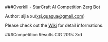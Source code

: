 
###Overkill - StarCraft AI Competition Zerg Bot

Author: sijia xu(xsj.guagua@gmail.com)

Please check out the [Wiki](https://github.com/sijiaxu/Overkill/wiki) for detail informations.

###Competition Results
CIG 2015: 3rd

